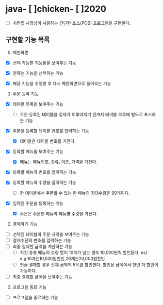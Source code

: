 # java- [ ]chicken- [ ]2020
- [ ] 치킨집 사장님이 사용하는 간단한 포스(POS) 프로그램을 구현한다.

## 구현할 기능 목록

0. 메인화면
- [x] 선택 가능한 기능들을 보여주는 기능
- [x] 원하는 기능을 선택하는 기능
- [x] 해당 기능을 수행한 후 다시 메인화면으로 돌아오는 기능


1. 주문 등록 기능
- [x] 테이블 목록을 보여주는 기능
    - [ ] 주문 등록된 테이블을 결제가 이루어지기 전까지 테이블 목록에 별도로 표시하는 기능
    
- [x] 주문을 등록할 테이블 번호를 입력하는 기능
    - [x] 테이블은 테이블 번호를 가진다.

- [x] 등록할 메뉴를 보여주는 기능
    - [x] 메뉴는 메뉴번호, 종류, 이름, 가격을 가진다.
- [x] 등록할 메뉴의 번호를 입력하는 기능

- [x] 등록할 메뉴의 수량을 입력하는 기능
    - [ ] 한 테이블에서 주문할 수 있는 한 메뉴의 최대수량은 99개이다.
    
- [x] 입력된 주문을 등록하는 기능
    - [x] 주문은 주문한 메뉴와 메뉴별 수량을 가진다.


2. 결제하기 기능
- [ ] 선택된 테이블의 주문 내역을 보여주는 기능
- [ ] 결제수단의 번호를 입력하는 기능
- [ ] 최종 결제할 금액을 계산하는 기능
    - [ ] 치킨 종류 메뉴의 수량 합이 10개가 넘는 경우 10,000원씩 할인된다.
        ex) e.g.10개는10,000원할인,20개는20,000원할인
    - [ ] 현금 결제할 경우 전체 금액의 5%를 할인한다. 할인된 금액에서 한번 더 할인이 가능하다.
- [ ] 최종 결제할 금액을 보여주는 기능

3. 프로그램 종료 기능
- [ ] 프로그램을 종료하는 기능